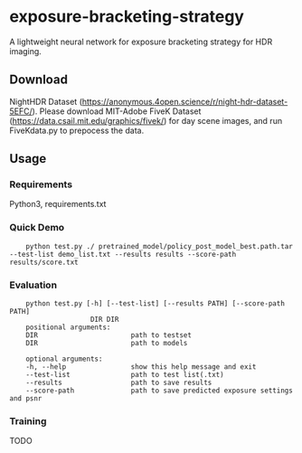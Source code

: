 # exposure-bracketing-strategy
A lightweight neural network for exposure bracketing strategy for HDR imaging.

## Download
NightHDR Dataset (https://anonymous.4open.science/r/night-hdr-dataset-5EFC/).
Please download MIT-Adobe FiveK Dataset (https://data.csail.mit.edu/graphics/fivek/) for day scene images, and run FiveKdata.py to prepocess the data.
## Usage
### Requirements
Python3, requirements.txt
### Quick Demo
        python test.py ./ pretrained_model/policy_post_model_best.path.tar --test-list demo_list.txt --results results --score-path results/score.txt
### Evaluation
        python test.py [-h] [--test-list] [--results PATH] [--score-path PATH]
                        DIR DIR
        positional arguments:
        DIR                       path to testset
        DIR                       path to models

        optional arguments:
        -h, --help                show this help message and exit
        --test-list               path to test list(.txt)
        --results                 path to save results
        --score-path              path to save predicted exposure settings and psnr
        
### Training
TODO
